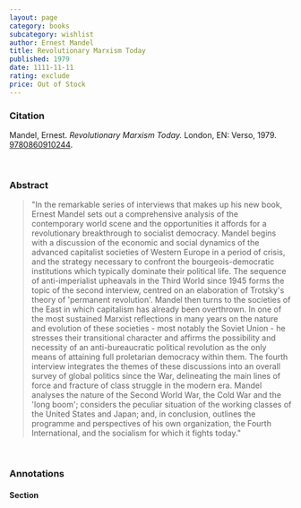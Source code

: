 ```yaml
---
layout: page
category: books
subcategory: wishlist
author: Ernest Mandel
title: Revolutionary Marxism Today
published: 1979
date: 1111-11-11
rating: exclude
price: Out of Stock
---
```


### Citation

Mandel, Ernest. *Revolutionary Marxism Today.* London, EN: Verso, 1979. [9780860910244](https://www.versobooks.com/en-ca/products/1078-revolutionary-marxism-today).

<br>

### Abstract

> "In the remarkable series of interviews that makes up his new book, Ernest Mandel sets out a comprehensive analysis of the contemporary world scene and the opportunities it affords for a revolutionary breakthrough to socialist democracy. Mandel begins with a discussion of the economic and social dynamics of the advanced capitalist societies of Western Europe in a period of crisis, and the strategy necessary to confront the bourgeois-democratic institutions which typically dominate their political life. The sequence of anti-imperialist upheavals in the Third World since 1945 forms the topic of the second interview, centred on an elaboration of Trotsky's theory of 'permanent revolution'. Mandel then turns to the societies of the East in which capitalism has already been overthrown. In one of the most sustained Marxist reflections in many years on the nature and evolution of these societies - most notably the Soviet Union - he stresses their transitional character and affirms the possibility and necessity of an anti-bureaucratic political revolution as the only means of attaining full proletarian democracy within them. The fourth interview integrates the themes of these discussions into an overall survey of global politics since the War, delineating the main lines of force and fracture of class struggle in the modern era. Mandel analyses the nature of the Second World War, the Cold War and the 'long boom'; considers the peculiar situation of the working classes of the United States and Japan; and, in conclusion, outlines the programme and perspectives of his own organization, the Fourth International, and the socialism for which it fights today."

<br>

### Annotations

#### Section

<br>
